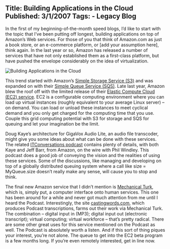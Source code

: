 Title: Building Applications in the Cloud
Published: 3/1/2007
Tags:
    - Legacy Blog
---
In the first of my beginning-of-the-month speed blogs, I’d like to start with the topic that I’ve been putting off longest, building applications on top of Amazon’s Web services. For those of you that think of Amazon.com as just a book store, or an e-commerce platform, or [add your assumption here], think again. In the last year or so, Amazon has released a number of services that have not only established them as a first-class platform, but have pushed the envelope considerably on the idea of virtualization.

![Building Applications in the Cloud](https://s3.amazonaws.com/s3.beckshome.com/20070301-Building-Applications-In-The-Cloud.gif)

This trend started with Amazon’s [Simple Storage Service (S3)](https://aws.amazon.com/s3/) and was expanded on with their [Simple Queue Service (SQS)](https://aws.amazon.com/sqs/). Late last year, Amazon blew the roof off with the limited release of their [Elastic Compute Cloud (EC2) service](https://aws.amazon.com/ec2/). EC2 is a configurable computing environment where you can load up virtual instances (roughly equivalent to your average Linux server) – on demand. You can load or unload these instances to meet cyclical demand and you only get charged for the computing time that you use. Couple this grid computing potential with S3 for storage and SQS for queuing and let your imagination be the limit.

Doug Kaye’s architecture for GigaVox Audio Lite[](https://blogarithms.com/2007/02/03/amazon-for-infrastructure-on-demand/), an audio file transcoder, might give you some ideas about what can be done with these services. The related [ITConversations podcast](http://web.archive.org/web/20130729204901id_/http://itc.conversationsnetwork.org/shows/detail1728.html) contains plenty of details, with both Kaye and Jeff Barr, from Amazon, on the wire with Phil Windley. This podcast does a good job of conveying the vision and the realities of using these services. Some of the discussions, like managing and developing on top of a globally distributed queuing system where a call like size = MyQueue.size doesn’t really make any sense, will cause you to stop and think.

The final new Amazon service that I didn’t mention is [Mechanical Turk](https://www.mturk.com/), which is, simply put, a computer interface onto human services. This one has been around for a while and never got much attention from me until I heard the Podcast. Interestingly, the site [castingwords.com](https://castingwords.com/), which produces Podcast transcriptions, farms out their work via Mechanical Turk. The combination – digital input in (MP3); digital input out (electronic transcript); virtual computing; virtual workforce – that’s pretty radical. There are some other great uses for this service mentioned on the Podcast as well.
The Podcast is absolutely worth a listen. And if this sort of thing piques your interest, you’re not alone. The queue to get into the EC2 beta program is a few months long. If you’re even remotely interested, get in line now.